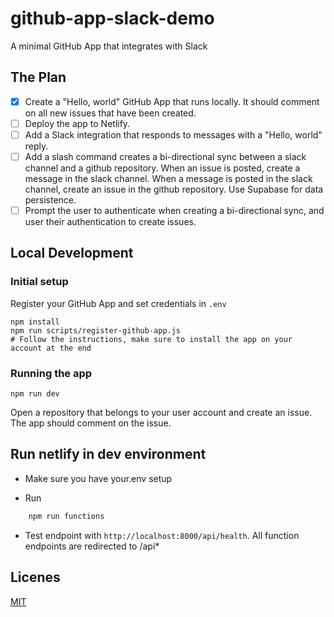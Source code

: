 # github-app-slack-demo

A minimal GitHub App that integrates with Slack

## The Plan

- [x] Create a "Hello, world" GitHub App that runs locally. It should comment on all new issues that have been created.
- [ ] Deploy the app to Netlify.
- [ ] Add a Slack integration that responds to messages with a "Hello, world" reply.
- [ ] Add a slash command creates a bi-directional sync between a slack channel and a github repository. When an issue is posted, create a message in the slack channel. When a message is posted in the slack channel, create an issue in the github repository. Use Supabase for data persistence.
- [ ] Prompt the user to authenticate when creating a bi-directional sync, and user their authentication to create issues.

## Local Development

### Initial setup

Register your GitHub App and set credentials in `.env`

```
npm install
npm run scripts/register-github-app.js
# Follow the instructions, make sure to install the app on your account at the end
```

### Running the app

```
npm run dev
```

Open a repository that belongs to your user account and create an issue. The app should comment on the issue.

## Run netlify in dev environment

- Make sure you have your.env setup

- Run

```sh
    npm run functions
```

- Test endpoint with `http://localhost:8000/api/health`.  All function endpoints are redirected to /api*

## Licenes

[MIT](LICENSE)
